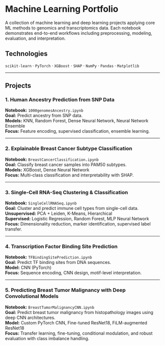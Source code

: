 # Machine Learning Portfolio

A collection of machine learning and deep learning projects applying core ML methods to genomics and transcriptomics data. Each notebook demonstrates end-to-end workflows including preprocessing, modeling, evaluation, and interpretation.

## Technologies

`scikit-learn` · `PyTorch` · `XGBoost` · `SHAP` · `NumPy` · `Pandas` · `Matplotlib`

---

## Projects

### 1. Human Ancestry Prediction from SNP Data  
**Notebook:** `1000genomesAncestry.ipynb`  
**Goal:** Predict ancestry from SNP data.  
**Models:** KNN, Random Forest, Dense Neural Network, Neural Network Ensemble  
**Focus:** Feature encoding, supervised classification, ensemble learning.

---

### 2. Explainable Breast Cancer Subtype Classification  
**Notebook:** `BreastCancerClassification.ipynb`  
**Goal:** Classify breast cancer samples into PAM50 subtypes.  
**Models:** XGBoost, Dense Neural Network  
**Focus:** Multi-class classification and interpretability with SHAP.

---

### 3. Single-Cell RNA-Seq Clustering & Classification  
**Notebook:** `SingleCellRNASeq.ipynb`  
**Goal:** Cluster and predict immune cell types from single-cell data.  
**Unsupervised:** PCA + Leiden, K-Means, Hierarchical  
**Supervised:** Logistic Regression, Random Forest, MLP Neural Network  
**Focus:** Dimensionality reduction, marker identification, supervised label transfer.

---

### 4. Transcription Factor Binding Site Prediction  
**Notebook:** `TFBindingSitePrediction.ipynb`  
**Goal:** Predict TF binding sites from DNA sequences.  
**Model:** CNN (PyTorch)  
**Focus:** Sequence encoding, CNN design, motif-level interpretation.

---

### 5. Predicting Breast Tumor Malignancy with Deep Convolutional Models
**Notebook:** `BreastTumorMalignancyCNN.ipynb`  
**Goal:** Predict breast tumor malignancy from histopathology images using deep CNN architectures.  
**Model:** Custom PyTorch CNN, Fine-tuned ResNet18, FiLM-augmented ResNet18  
**Focus:** Transfer learning, fine-tuning, conditional modulation, and robust evaluation with class imbalance handling.
